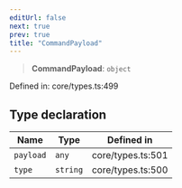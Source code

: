 ```yaml
---
editUrl: false
next: true
prev: true
title: "CommandPayload"
---
```


> **CommandPayload**: `object`

Defined in: core/types.ts:499

## Type declaration

| Name | Type | Defined in |
| ------ | ------ | ------ |
| <a id="payload"></a> `payload` | `any` | core/types.ts:501 |
| <a id="type"></a> `type` | `string` | core/types.ts:500 |
